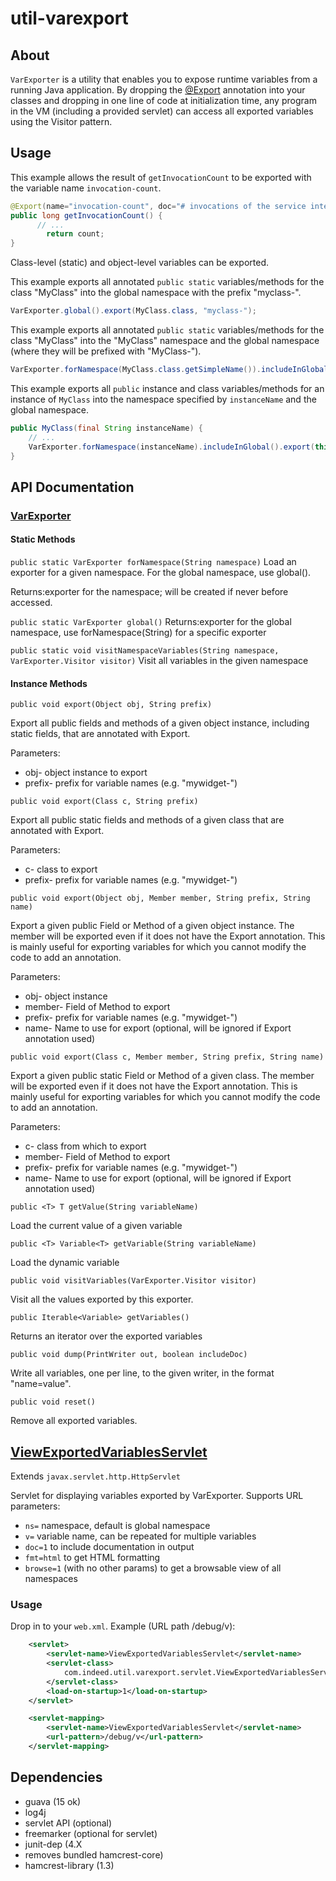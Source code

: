 # util-varexport

## About

`VarExporter` is a utility that enables you to expose runtime variables from a running Java application. By dropping the [@Export](https://github.com/indeedeng/util/blob/master/varexport/src/main/java/com/indeed/util/varexport/Export.java) annotation into your classes and dropping in one line of code at initialization time, any program in the VM (including a provided servlet) can access all exported variables using the Visitor pattern.

## Usage

This example allows the result of `getInvocationCount` to be exported with the variable name `invocation-count`.

```java
@Export(name="invocation-count", doc="# invocations of the service interface")
public long getInvocationCount() {
      // ...
        return count;
}
```

Class-level (static) and object-level variables can be exported.

This example exports all annotated `public static` variables/methods for the class "MyClass" into the global namespace with the prefix "myclass-".

```java
VarExporter.global().export(MyClass.class, "myclass-");
```

This example exports all annotated `public static` variables/methods for the class "MyClass" into the "MyClass" namespace and the global namespace (where they will be prefixed with "MyClass-").

```java
VarExporter.forNamespace(MyClass.class.getSimpleName()).includeInGlobal().export(MyClass.class, "");
```

This example exports all `public` instance and class variables/methods for an instance of `MyClass` into the namespace specified by `instanceName` and the global namespace.

```java
public MyClass(final String instanceName) {
    // ...
    VarExporter.forNamespace(instanceName).includeInGlobal().export(this, "");
}
```

## API Documentation

### [VarExporter](https://github.com/indeedeng/util/blob/master/varexport/src/main/java/com/indeed/util/varexport/VarExporter.java)

#### Static Methods

`public static VarExporter forNamespace(String namespace)`
Load an exporter for a given namespace. For the global namespace, use global().

Returns:exporter for the namespace; will be created if never before accessed.

`public static VarExporter global()`
Returns:exporter for the global namespace, use forNamespace(String) for a specific exporter

`public static void visitNamespaceVariables(String namespace, VarExporter.Visitor visitor)`
Visit all variables in the given namespace

#### Instance Methods

`public void export(Object obj, String prefix)`

Export all public fields and methods of a given object instance, including static fields, that are annotated with Export.

Parameters:

- obj- object instance to export
- prefix- prefix for variable names (e.g. "mywidget-")

`public void export(Class c, String prefix)`

Export all public static fields and methods of a given class that are annotated with Export.

Parameters:

- c- class to export
- prefix- prefix for variable names (e.g. "mywidget-")

`public void export(Object obj, Member member, String prefix, String name)`

Export a given public Field or Method of a given object instance. The member will be exported even if it does not have the Export annotation. This is mainly useful for exporting variables for which you cannot modify the code to add an annotation.

Parameters:

- obj- object instance
- member- Field of Method to export
- prefix- prefix for variable names (e.g. "mywidget-")
- name- Name to use for export (optional, will be ignored if Export annotation used)

`public void export(Class c, Member member, String prefix, String name)`

Export a given public static Field or Method of a given class. The member will be exported even if it does not have the Export annotation. This is mainly useful for exporting variables for which you cannot modify the code to add an annotation.

Parameters:

- c- class from which to export
- member- Field of Method to export
- prefix- prefix for variable names (e.g. "mywidget-")
- name- Name to use for export (optional, will be ignored if Export annotation used)

`public <T> T getValue(String variableName)`

Load the current value of a given variable

`public <T> Variable<T> getVariable(String variableName)`

Load the dynamic variable

`public void visitVariables(VarExporter.Visitor visitor)`

Visit all the values exported by this exporter.

`public Iterable<Variable> getVariables()`

Returns an iterator over the exported variables

`public void dump(PrintWriter out, boolean includeDoc)`

Write all variables, one per line, to the given writer, in the format "name=value".

`public void reset()`

Remove all exported variables.

## [ViewExportedVariablesServlet](https://github.com/indeedeng/util/blob/master/varexport/src/main/java/com/indeed/util/varexport/servlet/ViewExportedVariablesServlet.java)

Extends `javax.servlet.http.HttpServlet`

Servlet for displaying variables exported by VarExporter. Supports URL parameters:

- `ns=` namespace, default is global namespace
- `v=` variable name, can be repeated for multiple variables
- `doc=1` to include documentation in output
- `fmt=html` to get HTML formatting
- `browse=1` (with no other params) to get a browsable view of all namespaces

### Usage

Drop in to your `web.xml`. Example (URL path /debug/v):

```xml
    <servlet>
        <servlet-name>ViewExportedVariablesServlet</servlet-name>
        <servlet-class>
            com.indeed.util.varexport.servlet.ViewExportedVariablesServlet
        </servlet-class>
        <load-on-startup>1</load-on-startup>
    </servlet>

    <servlet-mapping>
        <servlet-name>ViewExportedVariablesServlet</servlet-name>
        <url-pattern>/debug/v</url-pattern>
    </servlet-mapping>
```


## Dependencies

- guava (15 ok)
- log4j
- servlet API (optional)
- freemarker (optional for servlet)
- junit-dep (4.X
- removes bundled hamcrest-core)
- hamcrest-library (1.3)
